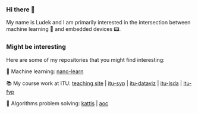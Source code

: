 ### Hi there 👋 
My name is Ludek and I am primarily interested in the intersection between machine learning 🤖 and embedded devices 📟.

### Might be interesting
Here are some of my repositories that you might find interesting:

🤖 Machine learning: [nano-learn](https://github.com/ludekcizinsky/nano-learn)

📚 My course work at ITU: [teaching site](https://cizinsky.cc/teaching/) | [itu-syp](https://github.com/ludekcizinsky/itu-syp) | [itu-dataviz](https://github.com/ludekcizinsky/itu-dataviz) | [itu-lsda](https://github.com/ludekcizinsky/itu-lsda) | [itu-fyp](https://github.com/ludekcizinsky/itu-fyp)

🔫 Algorithms problem solving: [kattis](https://github.com/ludekcizinsky/kattis) | [aoc](https://github.com/ludekcizinsky/aoc)
